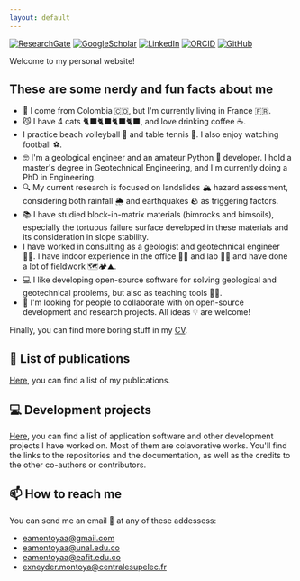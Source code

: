 ```yaml
---
layout: default
---
```


[![ResearchGate](https://img.shields.io/badge/Research_Gate-00CCBB.svg?&style=for-the-badge&logo=ResearchGate&logoColor=white)](https://www.researchgate.net/profile/Exneyder-A-Montoya-Araque)          [![GoogleScholar](https://img.shields.io/badge/Google_Scholar-4285F4?style=for-the-badge&logo=google-scholar&logoColor=white)](https://scholar.google.com/citations?user=hZiewIEAAAAJ)       [![LinkedIn](https://img.shields.io/badge/LinkedIn-0077B5?style=for-the-badge&logo=linkedin&logoColor=white)](www.linkedin.com/in/eamontoyaa)               [![ORCID](https://img.shields.io/badge/orcid-A6CE39?style=for-the-badge&logo=orcid&logoColor=white)](https://orcid.org/0000-0002-6566-4962)      [![GitHub](https://img.shields.io/badge/GitHub-100000?style=for-the-badge&logo=github&logoColor=white)](https://github.com/eamontoyaa)

Welcome to my personal website!

## These are some nerdy and fun facts about me

- 🛫 I come from Colombia 🇨🇴, but I'm currently living in France 🇫🇷.
- 😼 I have 4 cats 🐈‍⬛🐈‍⬛🐈‍⬛🐈‍⬛, and love drinking coffee ☕.
- I practice beach volleyball 🏐 and table tennis 🏓. I also enjoy watching football ⚽.
- 🤓 I'm a geological engineer and an amateur Python 🐍 developer. I hold a master's degree in Geotechnical Engineering, and I'm currently doing a PhD in Engineering.
- 🔍 My current research is focused on landslides 🏔️ hazard assessment, considering both rainfall 🌦️ and earthquakes 🪨 as triggering factors.
- 📚 I have studied block-in-matrix materials (bimrocks and bimsoils), especially the tortuous failure surface developed in these materials and its consideration in slope stability.
- I have worked in consulting as a geologist and geotechnical engineer 👷‍♂️. I have indoor experience in the office 🧑‍💻 and lab 👨‍🔬 and have done a lot of fieldwork 🗺️🏕️⛰️.
- 💻 I like developing open-source software for solving geological and geotechnical problems, but also as teaching tools 🧑‍🏫.
- 🤝 I'm looking for people to collaborate with on open-source development and research projects. All ideas 💡 are welcome!

Finally, you can find more boring stuff in my [CV](/attached/MontoyaAraque_CV.pdf).

## 📝 List of publications

[Here](./publications.html), you can find a list of my publications.

## 💻 Development projects

[Here](./development.html), you can find a list of application software and other development projects I have worked on.  Most of them are colavorative works. You'll find the links to the repositories and the documentation, as well as the credits to the other co-authors or contributors.

## 📫 How to reach me

You can  send me an email 📧 at any of these addessess:

- [eamontoyaa@gmail.com](mailto:eamontoyaa@gmail.com)
- [eamontoyaa@unal.edu.co](mailto:eamontoyaa@unal.edu.co)
- [eamontoyaa@eafit.edu.co](mailto:eamontoyaa@eafit.edu.co)
- [exneyder.montoya@centralesupelec.fr](mailto:exneyder.montoya@centralesupelec.fr)
